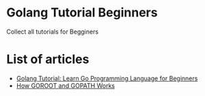 # Golang Tutorial Beginners

Collect all tutorials for Begginers

# List of articles
* [Golang Tutorial: Learn Go Programming Language for Beginners](https://tuts.heomi.net/golang-tutorial-learn-go-programming-language-for-beginners/)
* [How GOROOT and GOPATH Works](https://tuts.heomi.net/how-goroot-and-gopath-works/)